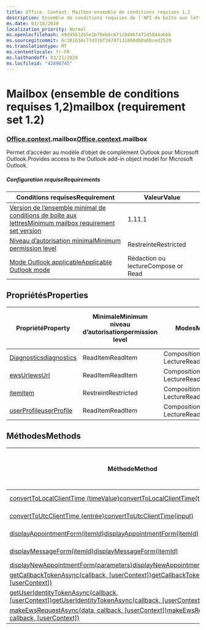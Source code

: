 ```yaml
---
title: Office. Context. Mailbox-ensemble de conditions requises 1,2
description: Ensemble de conditions requises de l’API de boîte aux lettres Outlook 1,2 du modèle objet boîte aux lettres.
ms.date: 03/18/2020
localization_priority: Normal
ms.openlocfilehash: e9d45612b5e1b78eb6c67128d46f471d5844abbb
ms.sourcegitcommit: 6c381634c77d316f34747131860db0a0bced2529
ms.translationtype: MT
ms.contentlocale: fr-FR
ms.lasthandoff: 03/21/2020
ms.locfileid: "42890745"
---
```

# <a name="mailbox-requirement-set-12"></a><span data-ttu-id="68184-103">Mailbox (ensemble de conditions requises 1,2)</span><span class="sxs-lookup"><span data-stu-id="68184-103">mailbox (requirement set 1.2)</span></span>

### <a name="officecontextmailbox"></a><span data-ttu-id="68184-104">[Office](office.md)[.context](office.context.md).mailbox</span><span class="sxs-lookup"><span data-stu-id="68184-104">[Office](office.md)[.context](office.context.md).mailbox</span></span>

<span data-ttu-id="68184-105">Permet d’accéder au modèle d’objet de complément Outlook pour Microsoft Outlook.</span><span class="sxs-lookup"><span data-stu-id="68184-105">Provides access to the Outlook add-in object model for Microsoft Outlook.</span></span>

##### <a name="requirements"></a><span data-ttu-id="68184-106">Configuration requise</span><span class="sxs-lookup"><span data-stu-id="68184-106">Requirements</span></span>

|<span data-ttu-id="68184-107">Conditions requises</span><span class="sxs-lookup"><span data-stu-id="68184-107">Requirement</span></span>| <span data-ttu-id="68184-108">Valeur</span><span class="sxs-lookup"><span data-stu-id="68184-108">Value</span></span>|
|---|---|
|[<span data-ttu-id="68184-109">Version de l’ensemble minimal de conditions de boîte aux lettres</span><span class="sxs-lookup"><span data-stu-id="68184-109">Minimum mailbox requirement set version</span></span>](../../requirement-sets/outlook-api-requirement-sets.md)| <span data-ttu-id="68184-110">1.1</span><span class="sxs-lookup"><span data-stu-id="68184-110">1.1</span></span>|
|[<span data-ttu-id="68184-111">Niveau d’autorisation minimal</span><span class="sxs-lookup"><span data-stu-id="68184-111">Minimum permission level</span></span>](../../../outlook/understanding-outlook-add-in-permissions.md)| <span data-ttu-id="68184-112">Restreinte</span><span class="sxs-lookup"><span data-stu-id="68184-112">Restricted</span></span>|
|[<span data-ttu-id="68184-113">Mode Outlook applicable</span><span class="sxs-lookup"><span data-stu-id="68184-113">Applicable Outlook mode</span></span>](../../../outlook/outlook-add-ins-overview.md#extension-points)| <span data-ttu-id="68184-114">Rédaction ou lecture</span><span class="sxs-lookup"><span data-stu-id="68184-114">Compose or Read</span></span>|

## <a name="properties"></a><span data-ttu-id="68184-115">Propriétés</span><span class="sxs-lookup"><span data-stu-id="68184-115">Properties</span></span>

| <span data-ttu-id="68184-116">Propriété</span><span class="sxs-lookup"><span data-stu-id="68184-116">Property</span></span> | <span data-ttu-id="68184-117">Minimale</span><span class="sxs-lookup"><span data-stu-id="68184-117">Minimum</span></span><br><span data-ttu-id="68184-118">niveau d’autorisation</span><span class="sxs-lookup"><span data-stu-id="68184-118">permission level</span></span> | <span data-ttu-id="68184-119">Modes</span><span class="sxs-lookup"><span data-stu-id="68184-119">Modes</span></span> | <span data-ttu-id="68184-120">Type de retour</span><span class="sxs-lookup"><span data-stu-id="68184-120">Return type</span></span> | <span data-ttu-id="68184-121">Minimale</span><span class="sxs-lookup"><span data-stu-id="68184-121">Minimum</span></span><br><span data-ttu-id="68184-122">ensemble de conditions requises</span><span class="sxs-lookup"><span data-stu-id="68184-122">requirement set</span></span> |
|---|---|---|---|:---:|
| [<span data-ttu-id="68184-123">Diagnostics</span><span class="sxs-lookup"><span data-stu-id="68184-123">diagnostics</span></span>](/javascript/api/outlook/office.mailbox?view=outlook-js-1.2#diagnostics) | <span data-ttu-id="68184-124">ReadItem</span><span class="sxs-lookup"><span data-stu-id="68184-124">ReadItem</span></span> | <span data-ttu-id="68184-125">Composition</span><span class="sxs-lookup"><span data-stu-id="68184-125">Compose</span></span><br><span data-ttu-id="68184-126">Lecture</span><span class="sxs-lookup"><span data-stu-id="68184-126">Read</span></span> | [<span data-ttu-id="68184-127">Diagnostics</span><span class="sxs-lookup"><span data-stu-id="68184-127">Diagnostics</span></span>](/javascript/api/outlook/office.diagnostics?view=outlook-js-1.2) | [<span data-ttu-id="68184-128">1.1</span><span class="sxs-lookup"><span data-stu-id="68184-128">1.1</span></span>](../requirement-set-1.1/outlook-requirement-set-1.1.md) |
| [<span data-ttu-id="68184-129">ewsUrl</span><span class="sxs-lookup"><span data-stu-id="68184-129">ewsUrl</span></span>](/javascript/api/outlook/office.mailbox?view=outlook-js-1.2#ewsurl) | <span data-ttu-id="68184-130">ReadItem</span><span class="sxs-lookup"><span data-stu-id="68184-130">ReadItem</span></span> | <span data-ttu-id="68184-131">Composition</span><span class="sxs-lookup"><span data-stu-id="68184-131">Compose</span></span><br><span data-ttu-id="68184-132">Lecture</span><span class="sxs-lookup"><span data-stu-id="68184-132">Read</span></span> | <span data-ttu-id="68184-133">String</span><span class="sxs-lookup"><span data-stu-id="68184-133">String</span></span> | [<span data-ttu-id="68184-134">1.1</span><span class="sxs-lookup"><span data-stu-id="68184-134">1.1</span></span>](../requirement-set-1.1/outlook-requirement-set-1.1.md) |
| [<span data-ttu-id="68184-135">item</span><span class="sxs-lookup"><span data-stu-id="68184-135">item</span></span>](office.context.mailbox.item.md) | <span data-ttu-id="68184-136">Restreint</span><span class="sxs-lookup"><span data-stu-id="68184-136">Restricted</span></span> | <span data-ttu-id="68184-137">Composition</span><span class="sxs-lookup"><span data-stu-id="68184-137">Compose</span></span><br><span data-ttu-id="68184-138">Lecture</span><span class="sxs-lookup"><span data-stu-id="68184-138">Read</span></span> | [<span data-ttu-id="68184-139">Élément</span><span class="sxs-lookup"><span data-stu-id="68184-139">Item</span></span>](/javascript/api/outlook/office.item?view=outlook-js-1.2) | [<span data-ttu-id="68184-140">1.1</span><span class="sxs-lookup"><span data-stu-id="68184-140">1.1</span></span>](../requirement-set-1.1/outlook-requirement-set-1.1.md) |
| [<span data-ttu-id="68184-141">userProfile</span><span class="sxs-lookup"><span data-stu-id="68184-141">userProfile</span></span>](/javascript/api/outlook/office.mailbox?view=outlook-js-1.2#userprofile) | <span data-ttu-id="68184-142">ReadItem</span><span class="sxs-lookup"><span data-stu-id="68184-142">ReadItem</span></span> | <span data-ttu-id="68184-143">Composition</span><span class="sxs-lookup"><span data-stu-id="68184-143">Compose</span></span><br><span data-ttu-id="68184-144">Lecture</span><span class="sxs-lookup"><span data-stu-id="68184-144">Read</span></span> | [<span data-ttu-id="68184-145">Profil</span><span class="sxs-lookup"><span data-stu-id="68184-145">UserProfile</span></span>](/javascript/api/outlook/office.userprofile?view=outlook-js-1.2) | [<span data-ttu-id="68184-146">1.1</span><span class="sxs-lookup"><span data-stu-id="68184-146">1.1</span></span>](../requirement-set-1.1/outlook-requirement-set-1.1.md) |

## <a name="methods"></a><span data-ttu-id="68184-147">Méthodes</span><span class="sxs-lookup"><span data-stu-id="68184-147">Methods</span></span>

| <span data-ttu-id="68184-148">Méthode</span><span class="sxs-lookup"><span data-stu-id="68184-148">Method</span></span> | <span data-ttu-id="68184-149">Minimale</span><span class="sxs-lookup"><span data-stu-id="68184-149">Minimum</span></span><br><span data-ttu-id="68184-150">niveau d’autorisation</span><span class="sxs-lookup"><span data-stu-id="68184-150">permission level</span></span> | <span data-ttu-id="68184-151">Modes</span><span class="sxs-lookup"><span data-stu-id="68184-151">Modes</span></span> | <span data-ttu-id="68184-152">Minimale</span><span class="sxs-lookup"><span data-stu-id="68184-152">Minimum</span></span><br><span data-ttu-id="68184-153">ensemble de conditions requises</span><span class="sxs-lookup"><span data-stu-id="68184-153">requirement set</span></span> |
|---|---|---|:---:|
| [<span data-ttu-id="68184-154">convertToLocalClientTime (timeValue)</span><span class="sxs-lookup"><span data-stu-id="68184-154">convertToLocalClientTime(timeValue)</span></span>](/javascript/api/outlook/office.mailbox?view=outlook-js-1.2#converttolocalclienttime-timevalue-) | <span data-ttu-id="68184-155">ReadItem</span><span class="sxs-lookup"><span data-stu-id="68184-155">ReadItem</span></span> | <span data-ttu-id="68184-156">Composition</span><span class="sxs-lookup"><span data-stu-id="68184-156">Compose</span></span><br><span data-ttu-id="68184-157">Lecture</span><span class="sxs-lookup"><span data-stu-id="68184-157">Read</span></span> | [<span data-ttu-id="68184-158">1.1</span><span class="sxs-lookup"><span data-stu-id="68184-158">1.1</span></span>](../requirement-set-1.1/outlook-requirement-set-1.1.md) |
| [<span data-ttu-id="68184-159">convertToUtcClientTime (entrée)</span><span class="sxs-lookup"><span data-stu-id="68184-159">convertToUtcClientTime(input)</span></span>](/javascript/api/outlook/office.mailbox?view=outlook-js-1.2#converttoutcclienttime-input-) | <span data-ttu-id="68184-160">ReadItem</span><span class="sxs-lookup"><span data-stu-id="68184-160">ReadItem</span></span> | <span data-ttu-id="68184-161">Composition</span><span class="sxs-lookup"><span data-stu-id="68184-161">Compose</span></span><br><span data-ttu-id="68184-162">Lecture</span><span class="sxs-lookup"><span data-stu-id="68184-162">Read</span></span> | [<span data-ttu-id="68184-163">1.1</span><span class="sxs-lookup"><span data-stu-id="68184-163">1.1</span></span>](../requirement-set-1.1/outlook-requirement-set-1.1.md) |
| [<span data-ttu-id="68184-164">displayAppointmentForm(itemId)</span><span class="sxs-lookup"><span data-stu-id="68184-164">displayAppointmentForm(itemId)</span></span>](/javascript/api/outlook/office.mailbox?view=outlook-js-1.2#displayappointmentform-itemid-) | <span data-ttu-id="68184-165">ReadItem</span><span class="sxs-lookup"><span data-stu-id="68184-165">ReadItem</span></span> | <span data-ttu-id="68184-166">Composition</span><span class="sxs-lookup"><span data-stu-id="68184-166">Compose</span></span><br><span data-ttu-id="68184-167">Lecture</span><span class="sxs-lookup"><span data-stu-id="68184-167">Read</span></span> | [<span data-ttu-id="68184-168">1.1</span><span class="sxs-lookup"><span data-stu-id="68184-168">1.1</span></span>](../requirement-set-1.1/outlook-requirement-set-1.1.md) |
| [<span data-ttu-id="68184-169">displayMessageForm(itemId)</span><span class="sxs-lookup"><span data-stu-id="68184-169">displayMessageForm(itemId)</span></span>](/javascript/api/outlook/office.mailbox?view=outlook-js-1.2#displaymessageform-itemid-) | <span data-ttu-id="68184-170">ReadItem</span><span class="sxs-lookup"><span data-stu-id="68184-170">ReadItem</span></span> | <span data-ttu-id="68184-171">Composition</span><span class="sxs-lookup"><span data-stu-id="68184-171">Compose</span></span><br><span data-ttu-id="68184-172">Lecture</span><span class="sxs-lookup"><span data-stu-id="68184-172">Read</span></span> | [<span data-ttu-id="68184-173">1.1</span><span class="sxs-lookup"><span data-stu-id="68184-173">1.1</span></span>](../requirement-set-1.1/outlook-requirement-set-1.1.md) |
| [<span data-ttu-id="68184-174">displayNewAppointmentForm(parameters)</span><span class="sxs-lookup"><span data-stu-id="68184-174">displayNewAppointmentForm(parameters)</span></span>](/javascript/api/outlook/office.mailbox?view=outlook-js-1.2#displaynewappointmentform-parameters-) | <span data-ttu-id="68184-175">ReadItem</span><span class="sxs-lookup"><span data-stu-id="68184-175">ReadItem</span></span> | <span data-ttu-id="68184-176">Lecture</span><span class="sxs-lookup"><span data-stu-id="68184-176">Read</span></span> | [<span data-ttu-id="68184-177">1.1</span><span class="sxs-lookup"><span data-stu-id="68184-177">1.1</span></span>](../requirement-set-1.1/outlook-requirement-set-1.1.md) |
| <span data-ttu-id="68184-178">[getCallbackTokenAsync(callback, [userContext])](/javascript/api/outlook/office.mailbox?view=outlook-js-1.2#getcallbacktokenasync-callback--usercontext-)</span><span class="sxs-lookup"><span data-stu-id="68184-178">[getCallbackTokenAsync(callback, [userContext])](/javascript/api/outlook/office.mailbox?view=outlook-js-1.2#getcallbacktokenasync-callback--usercontext-)</span></span> | <span data-ttu-id="68184-179">ReadItem</span><span class="sxs-lookup"><span data-stu-id="68184-179">ReadItem</span></span> | <span data-ttu-id="68184-180">Composition</span><span class="sxs-lookup"><span data-stu-id="68184-180">Compose</span></span><br><span data-ttu-id="68184-181">Lecture</span><span class="sxs-lookup"><span data-stu-id="68184-181">Read</span></span> | [<span data-ttu-id="68184-182">1.3</span><span class="sxs-lookup"><span data-stu-id="68184-182">1.3</span></span>](../requirement-set-1.3/outlook-requirement-set-1.3.md)<br>[<span data-ttu-id="68184-183">1.1</span><span class="sxs-lookup"><span data-stu-id="68184-183">1.1</span></span>](../requirement-set-1.1/outlook-requirement-set-1.1.md) |
| <span data-ttu-id="68184-184">[getUserIdentityTokenAsync(callback, [userContext])](/javascript/api/outlook/office.mailbox?view=outlook-js-1.2#getuseridentitytokenasync-callback--usercontext-)</span><span class="sxs-lookup"><span data-stu-id="68184-184">[getUserIdentityTokenAsync(callback, [userContext])](/javascript/api/outlook/office.mailbox?view=outlook-js-1.2#getuseridentitytokenasync-callback--usercontext-)</span></span> | <span data-ttu-id="68184-185">ReadItem</span><span class="sxs-lookup"><span data-stu-id="68184-185">ReadItem</span></span> | <span data-ttu-id="68184-186">Composition</span><span class="sxs-lookup"><span data-stu-id="68184-186">Compose</span></span><br><span data-ttu-id="68184-187">Lecture</span><span class="sxs-lookup"><span data-stu-id="68184-187">Read</span></span> | [<span data-ttu-id="68184-188">1.1</span><span class="sxs-lookup"><span data-stu-id="68184-188">1.1</span></span>](../requirement-set-1.1/outlook-requirement-set-1.1.md) |
| <span data-ttu-id="68184-189">[makeEwsRequestAsync(data, callback, [userContext])](/javascript/api/outlook/office.mailbox?view=outlook-js-1.2#makeewsrequestasync-data--callback--usercontext-)</span><span class="sxs-lookup"><span data-stu-id="68184-189">[makeEwsRequestAsync(data, callback, [userContext])](/javascript/api/outlook/office.mailbox?view=outlook-js-1.2#makeewsrequestasync-data--callback--usercontext-)</span></span> | <span data-ttu-id="68184-190">ReadWriteMailbox</span><span class="sxs-lookup"><span data-stu-id="68184-190">ReadWriteMailbox</span></span> | <span data-ttu-id="68184-191">Composition</span><span class="sxs-lookup"><span data-stu-id="68184-191">Compose</span></span><br><span data-ttu-id="68184-192">Lecture</span><span class="sxs-lookup"><span data-stu-id="68184-192">Read</span></span> | [<span data-ttu-id="68184-193">1.1</span><span class="sxs-lookup"><span data-stu-id="68184-193">1.1</span></span>](../requirement-set-1.1/outlook-requirement-set-1.1.md) |
